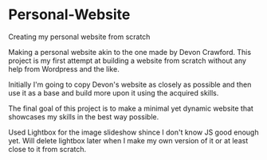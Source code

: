 # Personal-Website
Creating my personal website from scratch

Making a personal website akin to the one made by Devon Crawford. This project is my first attempt at building a website from scratch without any help from Wordpress and the like. 

Initially I'm going to copy Devon's website as closely as possible and then use it as a base and build more upon it using the acquired skills.

The final goal of this project is to make a minimal yet dynamic website that showcases my skills in the best way possible.

Used Lightbox for the image slideshow shince I don't know JS good enough yet. Will delete lightbox later when I make my own version of it or at least close to it from scratch.
